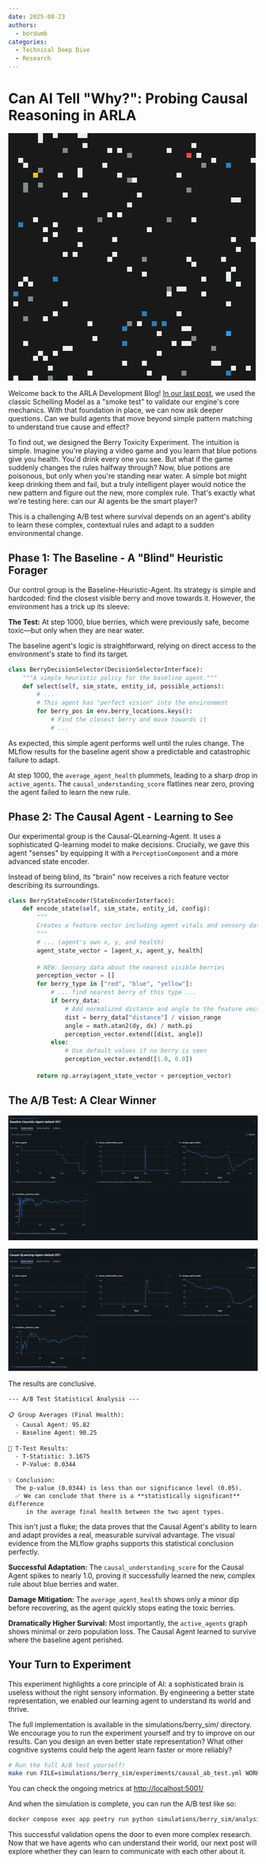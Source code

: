 ```yaml
---
date: 2025-08-23
authors:
  - bordumb
categories:
  - Technical Deep Dive
  - Research
---
```


# Can AI Tell "Why?": Probing Causal Reasoning in ARLA

![Berry Simulation](../assets/berry_sim.gif)

Welcome back to the ARLA Development Blog! [In our last post](https://renbytes.github.io/arla/blog/2025/08/21/from-schelling-to-psyche-a-technical-look-at-validating-arla/), we used the classic Schelling Model as a "smoke test" to validate our engine's core mechanics. With that foundation in place, we can now ask deeper questions. Can we build agents that move beyond simple pattern matching to understand true cause and effect?

To find out, we designed the Berry Toxicity Experiment. The intuition is simple. Imagine you're playing a video game and you learn that blue potions give you health. You'd drink every one you see. But what if the game suddenly changes the rules halfway through? Now, blue potions are poisonous, but only when you're standing near water. A simple bot might keep drinking them and fail, but a truly intelligent player would notice the new pattern and figure out the new, more complex rule. That's exactly what we're testing here: can our AI agents be the smart player?

This is a challenging A/B test where survival depends on an agent's ability to learn these complex, contextual rules and adapt to a sudden environmental change.

## Phase 1: The Baseline - A "Blind" Heuristic Forager

Our control group is the Baseline-Heuristic-Agent. Its strategy is simple and hardcoded: find the closest visible berry and move towards it. However, the environment has a trick up its sleeve:

**The Test:** At step 1000, blue berries, which were previously safe, become toxic—but only when they are near water.

The baseline agent's logic is straightforward, relying on direct access to the environment's state to find its target.

```python
class BerryDecisionSelector(DecisionSelectorInterface):
    """A simple heuristic policy for the baseline agent."""
    def select(self, sim_state, entity_id, possible_actions):
        # ...
        # This agent has "perfect vision" into the environment
        for berry_pos in env.berry_locations.keys():
            # Find the closest berry and move towards it
            # ...
```

As expected, this simple agent performs well until the rules change. The MLflow results for the baseline agent show a predictable and catastrophic failure to adapt.

At step 1000, the `average_agent_health` plummets, leading to a sharp drop in `active_agents`. The `causal_understanding_score` flatlines near zero, proving the agent failed to learn the new rule.

## Phase 2: The Causal Agent - Learning to See

Our experimental group is the Causal-QLearning-Agent. It uses a sophisticated Q-learning model to make decisions. Crucially, we gave this agent "senses" by equipping it with a `PerceptionComponent` and a more advanced state encoder.

Instead of being blind, its "brain" now receives a rich feature vector describing its surroundings.

```python
class BerryStateEncoder(StateEncoderInterface):
    def encode_state(self, sim_state, entity_id, config):
        """
        Creates a feature vector including agent vitals and sensory data.
        """
        # ... (agent's own x, y, and health)
        agent_state_vector = [agent_x, agent_y, health]

        # NEW: Sensory data about the nearest visible berries
        perception_vector = []
        for berry_type in ["red", "blue", "yellow"]:
            # ... find nearest berry of this type ...
            if berry_data:
                # Add normalized distance and angle to the feature vector
                dist = berry_data["distance"] / vision_range
                angle = math.atan2(dy, dx) / math.pi
                perception_vector.extend([dist, angle])
            else:
                # Use default values if no berry is seen
                perception_vector.extend([1.0, 0.0])

        return np.array(agent_state_vector + perception_vector)
```

## The A/B Test: A Clear Winner

![Baseline Agents](../assets/berry_sim_baseline.png)

![Causal Agents](../assets/berry_sim_causal.png)

The results are conclusive.

```
--- A/B Test Statistical Analysis ---

📋 Group Averages (Final Health):
  - Causal Agent: 95.82
  - Baseline Agent: 90.25

🔬 T-Test Results:
  - T-Statistic: 3.1675
  - P-Value: 0.0344

💡 Conclusion:
  The p-value (0.0344) is less than our significance level (0.05).
  ✅ We can conclude that there is a **statistically significant** difference
     in the average final health between the two agent types.
```

This isn't just a fluke; the data proves that the Causal Agent's ability to learn and adapt provides a real, measurable survival advantage. The visual evidence from the MLflow graphs supports this statistical conclusion perfectly.

**Successful Adaptation:** The `causal_understanding_score` for the Causal Agent spikes to nearly 1.0, proving it successfully learned the new, complex rule about blue berries and water.

**Damage Mitigation:** The `average_agent_health` shows only a minor dip before recovering, as the agent quickly stops eating the toxic berries.

**Dramatically Higher Survival:** Most importantly, the `active_agents` graph shows minimal or zero population loss. The Causal Agent learned to survive where the baseline agent perished.

## Your Turn to Experiment

This experiment highlights a core principle of AI: a sophisticated brain is useless without the right sensory information. By engineering a better state representation, we enabled our learning agent to understand its world and thrive.

The full implementation is available in the simulations/berry_sim/ directory. We encourage you to run the experiment yourself and try to improve on our results. Can you design an even better state representation? What other cognitive systems could help the agent learn faster or more reliably?

```bash
# Run the full A/B test yourself!
make run FILE=simulations/berry_sim/experiments/causal_ab_test.yml WORKERS=8
```

You can check the ongoing metrics at [http://localhost:5001/](http://localhost:5001/)

And when the simulation is complete, you can run the A/B test like so:
```bash
docker compose exec app poetry run python simulations/berry_sim/analysis/analyze_ab_test.py
```

This successful validation opens the door to even more complex research. Now that we have agents who can understand their world, our next post will explore whether they can learn to communicate with each other about it.
